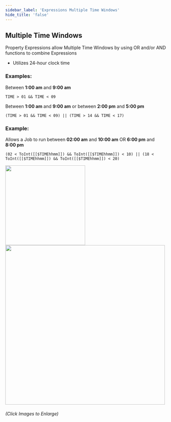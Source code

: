 ```yaml
---
sidebar_label: 'Expressions Multiple Time Windows'
hide_title: 'false'
---
```


## Multiple Time Windows

Property Expressions allow Multiple Time Windows by using OR and/or AND functions to combine Expressions
* Utilizes 24-hour clock time

### Examples:

Between **1:00 am** and **9:00 am**

```TIME > 01 && TIME < 09```

Between **1:00 am** and **9:00 am** or between **2:00 pm** and **5:00 pm**

```(TIME > 01 && TIME < 09) || (TIME > 14 && TIME < 17) ```

### Example:

Allows a Job to run between **02:00 am** and **10:00 am** OR **6:00 pm** and **8:00 pm**

```
(02 < ToInt([[$TIMEhhmm]]) && ToInt([[$TIMEhhmm]]) < 10) || (18 < ToInt([[$TIMEhhmm]]) && ToInt([[$TIMEhhmm]]) < 20)
```

<a href="imgadvanced/GlobalTime.png" target="_blank"><img src="imgadvanced/GlobalTime.png" width="250"></img></a>  
<a href="imgadvanced/TimeDependency.png" target="_blank"><img src="imgadvanced/TimeDependency.png" width="500"></img></a>  

###### (Click Images to Enlarge)